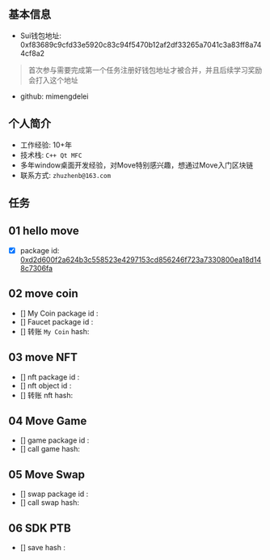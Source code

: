 ## 基本信息

- Sui钱包地址: 0xf83689c9cfd33e5920c83c94f5470b12af2df33265a7041c3a83ff8a744cf8a2

> 首次参与需要完成第一个任务注册好钱包地址才被合并，并且后续学习奖励会打入这个地址

- github: mimengdelei

## 个人简介

- 工作经验: 10+年
- 技术栈: `C++ Qt MFC`
- 多年window桌面开发经验，对Move特别感兴趣，想通过Move入门区块链
- 联系方式: `zhuzhenb@163.com`

## 任务

## 01 hello move

- [x] package id: [0xd2d600f2a624b3c558523e4297153cd856246f723a7330800ea18d148c7306fa](https://testnet.suivision.xyz/package/0xd2d600f2a624b3c558523e4297153cd856246f723a7330800ea18d148c7306fa)

## 02 move coin

- [] My Coin package id :
- [] Faucet package id :
- [] 转账 `My Coin` hash:

## 03 move NFT

- [] nft package id :
- [] nft object id :
- [] 转账 nft  hash:

## 04 Move Game

- [] game package id :
- [] call game hash:

## 05 Move Swap

- [] swap package id :
- [] call swap hash:

## 06 SDK PTB

- [] save hash :
